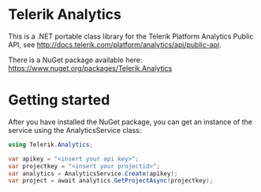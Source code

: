 Telerik Analytics
=========

This is a .NET portable class library for the Telerik Platform Analytics Public API, see http://docs.telerik.com/platform/analytics/api/public-api.

There is a NuGet package available here: https://www.nuget.org/packages/Telerik.Analytics

Getting started
===============

After you have installed the NuGet package, you can get an instance of the service using the AnalyticsService class:

```C#
using Telerik.Analytics;

var apikey = "<insert your api key>";
var projectkey = "<insert your projectid>";
var analytics = AnalyticsService.Create(apikey);
var project = await analytics.GetProjectAsync(projectkey); 
```
